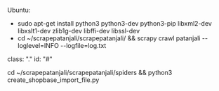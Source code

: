 Ubuntu: 
- sudo apt-get install python3 python3-dev python3-pip libxml2-dev libxslt1-dev zlib1g-dev libffi-dev libssl-dev
- cd ~/scrapepatanjali/scrapepatanjali/ && scrapy crawl patanjali --loglevel=INFO --logfile=log.txt

class: "."
id: "#"

cd ~/scrapepatanjali/scrapepatanjali/spiders && python3 create_shopbase_import_file.py